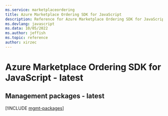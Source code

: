 ```yaml
---
ms.service: marketplaceordering
title: Azure Marketplace Ordering SDK for JavaScript
description: Reference for Azure Marketplace Ordering SDK for JavaScript
ms.devlang: javascript
ms.data: 10/05/2022
ms.author: jeffish
ms.topic: reference
author: xirzec
---
```

# Azure Marketplace Ordering SDK for JavaScript - latest

## Management packages - latest
[!INCLUDE [mgmt-packages](marketplace-ordering-mgmt-index.md)]